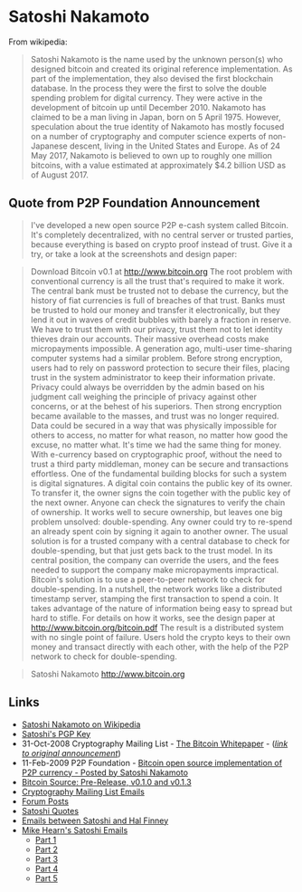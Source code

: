 
# Satoshi Nakamoto

From wikipedia:

> Satoshi Nakamoto is the name used by the unknown person(s) who designed bitcoin and created its original reference implementation. As part of the implementation, they also devised the first blockchain database. In the process they were the first to solve the double spending problem for digital currency. They were active in the development of bitcoin up until December 2010.
> Nakamoto has claimed to be a man living in Japan, born on 5 April 1975. However, speculation about the true identity of Nakamoto has mostly focused on a number of cryptography and computer science experts of non-Japanese descent, living in the United States and Europe.
> As of 24 May 2017, Nakamoto is believed to own up to roughly one million bitcoins, with a value estimated at approximately $4.2 billion USD as of August 2017.

## Quote from P2P Foundation Announcement
> I've developed a new open source P2P e-cash system called Bitcoin. It's completely decentralized, with no central server or trusted parties, because everything is based on crypto proof instead of trust. Give it a try, or take a look at the screenshots and design paper:

> Download Bitcoin v0.1 at http://www.bitcoin.org
> The root problem with conventional currency is all the trust that's required to make it work. The central bank must be trusted not to debase the currency, but the history of fiat currencies is full of breaches of that trust. Banks must be trusted to hold our money and transfer it electronically, but they lend it out in waves of credit bubbles with barely a fraction in reserve. We have to trust them with our privacy, trust them not to let identity thieves drain our accounts. Their massive overhead costs make micropayments impossible.
> A generation ago, multi-user time-sharing computer systems had a similar problem. Before strong encryption, users had to rely on password protection to secure their files, placing trust in the system administrator to keep their information private. Privacy could always be overridden by the admin based on his judgment call weighing the principle of privacy against other concerns, or at the behest of his superiors. Then strong encryption became available to the masses, and trust was no longer required. Data could be secured in a way that was physically impossible for others to access, no matter for what reason, no matter how good the excuse, no matter what.
> It's time we had the same thing for money. With e-currency based on cryptographic proof, without the need to trust a third party middleman, money can be secure and transactions effortless.
> One of the fundamental building blocks for such a system is digital signatures. A digital coin contains the public key of its owner. To transfer it, the owner signs the coin together with the public key of the next owner. Anyone can check the signatures to verify the chain of ownership. It works well to secure ownership, but leaves one big problem unsolved: double-spending. Any owner could try to re-spend an already spent coin by signing it again to another owner. The usual solution is for a trusted company with a central database to check for double-spending, but that just gets back to the trust model. In its central position, the company can override the users, and the fees needed to support the company make micropayments impractical.
> Bitcoin's solution is to use a peer-to-peer network to check for double-spending. In a nutshell, the network works like a distributed timestamp server, stamping the first transaction to spend a coin. It takes advantage of the nature of information being easy to spread but hard to stifle. For details on how it works, see the design paper at http://www.bitcoin.org/bitcoin.pdf
> The result is a distributed system with no single point of failure. Users hold the crypto keys to their own money and transact directly with each other, with the help of the P2P network to check for double-spending.

>Satoshi Nakamoto
>http://www.bitcoin.org

## Links

* [Satoshi Nakamoto on Wikipedia](https://en.wikipedia.org/wiki/Satoshi_Nakamoto)
* [Satoshi's PGP Key](http://nakamotoinstitute.org/static/satoshinakamoto.asc)
* 31-Oct-2008 Cryptography Mailing List - [The Bitcoin Whitepaper](https://bitcoin.org/bitcoin.pdf) - (_[link to original announcement](http://www.mail-archive.com/cryptography@metzdowd.com/msg09959.html)_)
* 11-Feb-2009 P2P Foundation - [Bitcoin open source implementation of P2P currency - Posted by Satoshi Nakamoto](http://p2pfoundation.ning.com/forum/topics/bitcoin-open-source)
* [Bitcoin Source: Pre-Release, v0.1.0 and v0.1.3](http://satoshi.nakamotoinstitute.org/code/)
* [Cryptography Mailing List Emails](http://satoshi.nakamotoinstitute.org/emails/cryptography/)
* [Forum Posts](http://satoshi.nakamotoinstitute.org/posts/)
* [Satoshi Quotes](http://satoshi.nakamotoinstitute.org/quotes/)
* [Emails between Satoshi and Hal Finney](http://online.wsj.com/public/resources/documents/finneynakamotoemails.pdf)
* [Mike Hearn's Satoshi Emails](https://bitcointalk.org/index.php?topic=2080206.0)
  * [Part 1](https://pastebin.com/Na5FwkQ4)
  * [Part 2](https://pastebin.com/cKZPC1rF)
  * [Part 3](https://pastebin.com/wA9Jn100)
  * [Part 4](https://pastebin.com/JF3USKFT)
  * [Part 5](https://pastebin.com/syrmi3ET)
